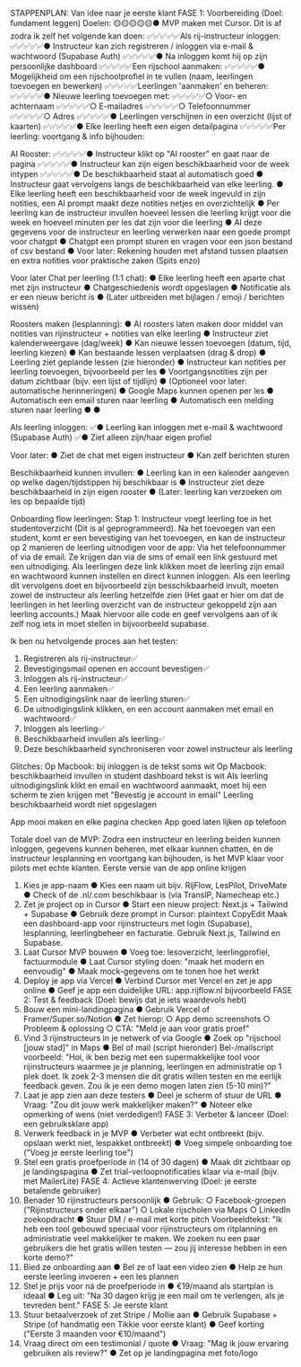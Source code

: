 STAPPENPLAN: Van idee naar je eerste klant
FASE 1: Voorbereiding (Doel: fundament leggen)
Doelen:
🟡🟡🟡🟡🟡● MVP maken met Cursor. Dit is af zodra ik zelf het volgende kan doen:
✅✅✅✅✅Als rij-instructeur inloggen:
✅✅✅✅✅● Instructeur kan zich registreren / inloggen via e-mail & wachtwoord (Supabase Auth)
✅✅✅✅✅● Na inloggen komt hij op zijn persoonlijke dashboard
✅✅✅✅✅Een rijschool aanmaken:
✅✅✅✅✅● Mogelijkheid om een rijschoolprofiel in te vullen (naam, leerlingen toevoegen en bewerken)
✅✅✅✅✅Leerlingen 'aanmaken' en beheren:
✅✅✅✅✅● Nieuwe leerling toevoegen met:
✅✅✅✅✅○ Voor- en achternaam
✅✅✅✅✅○ E-mailadres
✅✅✅✅✅○ Telefoonnummer
✅✅✅✅✅○ Adres
✅✅✅✅✅● Leerlingen verschijnen in een overzicht (lijst of kaarten)
✅✅✅✅✅● Elke leerling heeft een eigen detailpagina
✅✅✅✅✅Per leerling: voortgang & info bijhouden:

AI Rooster:
✅✅✅✅✅● Instructeur klikt op "AI rooster" en gaat naar de pagina
✅✅✅✅✅● Instructeur kan zijn eigen beschikbaarheid voor de week intypen
✅✅✅✅✅● De beschikbaarheid staat al automatisch goed
● Instructeur gaat vervolgens langs de beschikbaarheid van elke leerling. 
● Elke leerling heeft een beschikbaarheid voor de week ingevuld in zijn notities, een AI prompt maakt deze notities netjes en overzichtelijk
● Per leerling kan de instructeur invullen hoeveel lessen die leerling krijgt voor die week en hoeveel minuten per les dat zijn voor die leerling
● Al deze gegevens voor de instructeur en leerling verwerken naar een goede prompt voor chatgpt
● Chatgpt een prompt sturen en vragen voor een json bestand of csv bestand
● Voor later: Rekening houden met afstand tussen plaatsen en extra notities voor praktische zaken (Spits enzo)

Voor later
Chat per leerling (1:1 chat):
● Elke leerling heeft een aparte chat met zijn instructeur
● Chatgeschiedenis wordt opgeslagen
● Notificatie als er een nieuw bericht is
● (Later uitbreiden met bijlagen / emoji / berichten wissen)

Roosters maken (lesplanning):
● AI roosters laten maken door middel van notities van rijinstructeur + notities van elke leerling
● Instructeur ziet kalenderweergave (dag/week)
● Kan nieuwe lessen toevoegen (datum, tijd, leerling kiezen)
● Kan bestaande lessen verplaatsen (drag & drop)
● Leerling ziet geplande lessen (zie hieronder)
● Instructeur kan notities per leerling toevoegen, bijvoorbeeld per les
● Voortgangsnotities zijn per datum zichtbaar (bijv. een lijst of tijdlijn)
● (Optioneel voor later: automatische herinneringen)
● Google Maps kunnen openen per les
● Automatisch een email sturen naar leerling
● Automatisch een melding sturen naar leerling
● 
● 


Als leerling inloggen:
✅● Leerling kan inloggen met e-mail & wachtwoord (Supabase Auth)
✅● Ziet alleen zijn/haar eigen profiel

Voor later:
● Ziet de chat met eigen instructeur
● Kan zelf berichten sturen

Beschikbaarheid kunnen invullen:
● Leerling kan in een kalender aangeven op welke dagen/tijdstippen hij beschikbaar is
● Instructeur ziet deze beschikbaarheid in zijn eigen rooster
● (Later: leerling kan verzoeken om les op bepaalde tijd)

Onboarding flow leerlingen:
Stap 1: Instructeur voegt leerling toe in het studentoverzicht (Dit is al geprogrammeerd). Na het toevoegen van een student, komt er een bevestiging van het toevoegen, en kan de instructeur op 2 manieren de leerling uitnodigen voor de app:
Via het telefoonnummer of via de email. Ze krijgen dan via de sms of email een link gestuurd met een uitnodiging. Als leerlingen deze link klikken moet de leerling zijn email en wachtwoord kunnen instellen en direct kunnen inloggen. 
Als een leerling dit vervolgens doet en bijvoorbeeld zijn besschikbaarheid invult, moeten zowel de instructeur als leerling hetzelfde zien (Het gaat er hier om dat de leerlingen in het leerling overzicht van de instructeur gekoppeld zijn aan leerling accounts.) Maak hiervoor alle code en geef vervolgens aan of ik zelf nog iets in moet stellen in bijvoorbeeld supabase.



Ik ben nu hetvolgende proces aan het testen:
1. Registreren als rij-instructeur✅
2. Bevestigingsmail openen en account bevestigen✅
3. Inloggen als rij-instructeur✅
4. Een leerling aanmaken✅
5. Een uitnodigingslink naar de leerling sturen✅
6. De uitnodigingslink klikken, en een account aanmaken met email en wachtwoord✅
7. Inloggen als leerling✅
8. Beschikbaarheid invullen als leerling✅
9. Deze beschikbaarheid synchroniseren voor zowel instructeur als leerling

Glitches:
Op Macbook: bij inloggen is de tekst soms wit
Op Macbook: beschikbaarheid invullen in student dashboard tekst is wit
Als leerling uitnodigingslink klikt en email en wachtwoord aanmaakt, moet hij een scherm te zien krijgen met "Bevestig je account in email"
Leerling beschikbaarheid wordt niet opgeslagen 

App mooi maken en elke pagina checken
App goed laten lijken op telefoon



Totale doel van de MVP:
Zodra een instructeur en leerling beiden kunnen inloggen, gegevens kunnen beheren, met elkaar kunnen
chatten, én de instructeur lesplanning en voortgang kan bijhouden, is het MVP klaar voor pilots met
echte klanten.
Eerste versie van de app online krijgen
1. Kies je app-naam
● Kies een naam uit bijv. RijFlow, LesPilot, DriveMate
● Check of de .nl/.com beschikbaar is (via TransIP, Namecheap etc.)
2. Zet je project op in Cursor
● Start een nieuw project: Next.js + Tailwind + Supabase
● Gebruik deze prompt in Cursor:
plaintext
CopyEdit
Maak een dashboard-app voor rijinstructeurs met login (Supabase), lesplanning, leerlingbeheer
en facturatie. Gebruik Next.js, Tailwind en Supabase.
3. Laat Cursor MVP bouwen
● Voeg toe: lesoverzicht, leerlingprofiel, factuurmodule
● Laat Cursor styling doen: "maak het modern en eenvoudig"
● Maak mock-gegevens om te tonen hoe het werkt
4. Deploy je app via Vercel
● Verbind Cursor met Vercel en zet je app online
● Geef je app een duidelijke URL: app.rijflow.nl bijvoorbeeld
FASE 2: Test & feedback (Doel: bewijs dat je iets waardevols hebt)
5. Bouw een mini-landingpagina
● Gebruik Vercel of Framer/Super.so/Notion
● Zet hierop:
○ App demo screenshots
○ Probleem & oplossing
○ CTA: "Meld je aan voor gratis proef"
6. Vind 3 rijinstructeurs in je netwerk of via Google
● Zoek op "rijschool [jouw stad]" in Maps
● Bel of mail (script hieronder)
Bel-/mailscript voorbeeld:
"Hoi, ik ben bezig met een supermakkelijke tool voor rijinstructeurs waarmee je je planning, leerlingen en
administratie op 1 plek doet.
Ik zoek 2-3 mensen die dit gratis willen testen en me eerlijk feedback geven. Zou ik je een demo mogen laten
zien (5-10 min)?"
7. Laat je app zien aan deze testers
● Deel je scherm of stuur de URL
● Vraag: "Zou dit jouw werk makkelijker maken?"
● Noteer elke opmerking of wens (niet verdedigen!)
FASE 3: Verbeter & lanceer (Doel: een gebruiksklare app)
8. Verwerk feedback in je MVP
● Verbeter wat echt ontbreekt (bijv. opslaan werkt niet, lespakket ontbreekt)
● Voeg simpele onboarding toe ("Voeg je eerste leerling toe")
9. Stel een gratis proefperiode in (14 of 30 dagen)
● Maak dit zichtbaar op je landingspagina
● Zet trial-verloopnotificaties klaar via e-mail (bijv. met MailerLite)
FASE 4: Actieve klantenwerving (Doel: je eerste betalende gebruiker)
10. Benader 10 rijinstructeurs persoonlijk
● Gebruik:
○ Facebook-groepen ("Rijinstructeurs onder elkaar")
○ Lokale rijscholen via Maps
○ LinkedIn zoekopdracht
● Stuur DM / e-mail met korte pitch
Voorbeeldtekst:
"Ik heb een tool gebouwd speciaal voor rijinstructeurs om ritplanning en administratie veel makkelijker te
maken.
We zoeken nu een paar gebruikers die het gratis willen testen — zou jij interesse hebben in een korte demo?"
11. Bied ze onboarding aan
● Bel ze of laat een video zien
● Help ze hun eerste leerling invoeren + een les plannen
12. Stel je prijs voor ná de proefperiode in
● €19/maand als startplan is ideaal
● Leg uit: "Na 30 dagen krijg je een mail om te verlengen, als je tevreden bent."
FASE 5: Je eerste klant
13. Stuur betaalverzoek of zet Stripe / Mollie aan
● Gebruik Supabase + Stripe (of handmatig een Tikkie voor eerste klant)
● Geef korting ("Eerste 3 maanden voor €10/maand")
14. Vraag direct om een testimonial / quote
● Vraag: "Mag ik jouw ervaring gebruiken als review?"
● Zet op je landingpagina met foto/logo